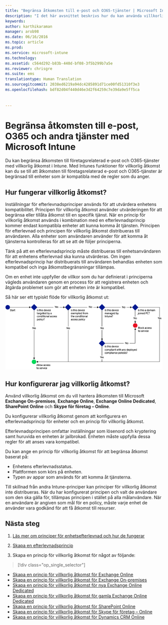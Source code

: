 ```yaml
---
title: "Begränsa åtkomsten till e-post och O365-tjänster | Microsoft Intune"
description: "I det här avsnittet beskrivs hur du kan använda villkorlig åtkomst för att endast tillåta att kompatibla enheter får åtkomst till e-post och företagsdata i SharePoint Online och andra tjänster."
keywords: 
author: karthikaraman
manager: arob98
ms.date: 06/16/2016
ms.topic: article
ms.prod: 
ms.service: microsoft-intune
ms.technology: 
ms.assetid: c564d292-b83b-440d-bf08-3f5b299b7a5e
ms.reviewer: chrisgre
ms.suite: ems
translationtype: Human Translation
ms.sourcegitcommit: 2038ed6219a94dc4285891d71ce00fd51310f3e3
ms.openlocfilehash: bdf82d04f440d46e3d2f64259c7e39da9e5ff5ca


---
```


# Begränsa åtkomsten till e-post, O365 och andra tjänster med Microsoft Intune
Du kan begränsa åtkomsten till företagsrelaterad e-post och O365-tjänster med villkorlig åtkomst i Intune. Med Intunes funktioner för villkorlig åtkomst kan du se till att åtkomsten till företagsrelaterad e-post och O365-tjänster är begränsad till enheter som är kompatibla med de regler som du anger.
## Hur fungerar villkorlig åtkomst?
Inställningar för efterlevnadsprinciper används för att utvärdera enhetens kompatibilitet. Principen för villkorlig åtkomst använder utvärderingen för att begränsa eller tillåta åtkomst till en specifik tjänst. När en princip för villkorlig åtkomst används i kombination med en efterlevnadsprincip kommer endast kompatibla enheter att kunna komma åt tjänsten. Principen för efterlevnad och principen för villkorlig åtkomst distribueras till användaren. Alla enheter som användaren använder för att komma åt tjänsterna kontrolleras för att se att de följer principerna.

Tänk på att en efterlevnadsprincip måste distribueras till enhetsanvändaren för att enhetens efterlevnad ska kunna utvärderas.
Om ingen efterlevnadsprincip har distribuerats till användaren behandlas enheten som kompatibel och inga åtkomstbegränsningar tillämpas.

Om en enhet inte uppfyller de villkor som du har definierat i principerna vägleds användaren genom en process för att registrera enheten och åtgärda problemet som gör att enheten inte är kompatibel.

Så här ser ett typiskt flöde för villkorlig åtkomst ut:

![Diagrammet visar beslutspunkterna som används för att avgöra om en enhet har åtkomst till en tjänst eller om den blockeras](../media/ConditionalAccess4.png)

## Hur konfigurerar jag villkorlig åtkomst?
Använd villkorlig åtkomst om du vill hantera åtkomsten till Microsoft **Exchange On-premises**, **Exchange Online**, **Exchange Online Dedicated**, **SharePoint Online** och **Skype för företag – Online**.

Du konfigurerar villkorlig åtkomst genom att konfigurera en efterlevnadsprincip för enheter och en princip för villkorlig åtkomst.

Efterlevnadsprincipen omfattar inställningar som lösenord och kryptering samt huruvida en enheten är jailbrokad. Enheten måste uppfylla dessa regler för att anses vara kompatibel.

Du kan ange en princip för villkorlig åtkomst för att begränsa åtkomst baserat på:
- Enhetens efterlevnadsstatus.
- Plattformen som körs på enheten.
- Typen av appar som används för att komma åt tjänsterna.

Till skillnad från andra Intune-principer kan principer för villkorlig åtkomst inte distribueras. När du har konfigurerat principen och valt de användare som den ska gälla för, tillämpas principen i stället på alla målanvändare. När en användare är angiven som mål för en policy, måste varje enhet de använder vara godkänd för att få åtkomst till resurser.


## Nästa steg
1. [Läs mer om principer för enhetsefterlevnad och hur de fungerar ](introduction-to-device-compliance-policies-in-microsoft-intune.md)

2. [Skapa en efterlevnadsprincip](create-a-device-compliance-policy-in-microsoft-intune.md)

2.  Skapa en princip för villkorlig åtkomst för något av följande:
> [!div class="op_single_selector"]
  - [Skapa en princip för villkorlig åtkomst för Exchange Online](restrict-access-to-exchange-online-with-microsoft-intune.md)
  - [Skapa en princip för villkorlig åtkomst för Exchange On-premises](restrict-access-to-exchange-onpremises-with-microsoft-intune.md)
  - [Skapa en princip för villkorlig åtkomst för nya Exchange Online Dedicated](restrict-access-to-exchange-online-with-microsoft-intune.md)
  - [Skapa en princip för villkorlig åtkomst för gamla Exchange Online Dedicated](restrict-access-to-exchange-onpremises-with-microsoft-intune.md)
  - [Skapa en princip för villkorlig åtkomst för SharePoint Online](restrict-access-to-sharepoint-online-with-microsoft-intune.md)
  - [Skapa en princip för villkorlig åtkomst för Skype för företag – Online](restrict-access-to-skype-for-business-online-with-microsoft-intune.md)
  - [Skapa en princip för villkorlig åtkomst för Dynamics CRM Online](restrict-access-to-dynamics-crm-online-with-microsoft-intune.md)



<!--HONumber=Jul16_HO4-->


